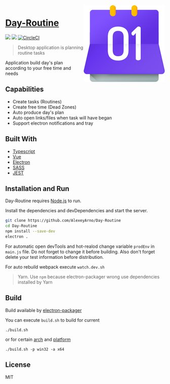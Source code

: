 <img src="https://github.com/AlexeyArno/Day-Routine/blob/master/res/images/routinelogo@small.png?raw=true" align="right"/>

# [Day-Routine](https://github.com/AlexeyArno/Day-Routine)

![](https://img.shields.io/badge/price-free-%235F2FE1.svg)
![](https://img.shields.io/badge/version-1.0.0-green.svg)
[![CircleCI](https://circleci.com/gh/AlexeyArno/Day-Routine/tree/master.svg?style=shield)](https://circleci.com/gh/AlexeyArno/Day-Routine/tree/master)

> Desktop application is planning routine tasks 

Application build day's plan according to your free time and needs

## Capabilities
- Create tasks (Routines)
- Create free time (Dead Zones) 
- Auto produce day's plan
- Auto open links/files when task will have began
- Support electron notifications and tray

## Built With
* [Typescript](http://www.typescriptlang.org/)
* [Vue](https://vuejs.org/) 
* [Electron](https://electronjs.org/)
* [SASS](https://sass-lang.com/)
* [JEST](https://jestjs.io/)


## Installation and Run

Day-Routine requires [Node.js](https://nodejs.org/) to run.

Install the dependencies and devDependencies and start the server.

```sh
git clone https://github.com/AlexeyArno/Day-Routine
cd Day-Routine
npm install --save-dev 
electron .
```
For automatic open devTools and hot-realod change variable `prodEnv` in `main.js` file.
Do not forget to change it before building. Also don't forget delete your test information before distribution.


For auto rebuild webpack execute `watch.dev.sh` 

>Yarn. Use `npm` because electron-packager wrong use dependencies installed by Yarn

## Build 

Build available by [electron-packager](https://github.com/electron-userland/electron-packager)

You can execute `build.sh` to build for current 

```
./build.sh
```
or for certain [arch](https://github.com/electron-userland/electron-packager/blob/master/docs/api.md#arch) and [platform](https://github.com/electron-userland/electron-packager/blob/master/docs/api.md#platform)
```
./build.sh -p win32 -a x64
```

License
----
MIT